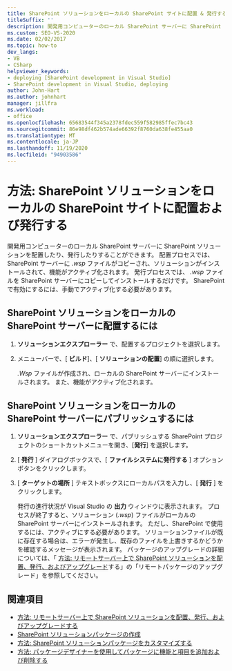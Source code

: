 ```yaml
---
title: SharePoint ソリューションをローカルの SharePoint サイトに配置 & 発行する
titleSuffix: ''
description: 開発用コンピューターのローカル SharePoint サーバーに SharePoint ソリューションを配置または発行する方法を確認します。
ms.custom: SEO-VS-2020
ms.date: 02/02/2017
ms.topic: how-to
dev_langs:
- VB
- CSharp
helpviewer_keywords:
- deploying [SharePoint development in Visual Studio]
- SharePoint development in Visual Studio, deploying
author: John-Hart
ms.author: johnhart
manager: jillfra
ms.workload:
- office
ms.openlocfilehash: 65683544f345a2378fdec559f582985ffec7bc43
ms.sourcegitcommit: 86e98df462b574ade66392f8760da638fe455aa0
ms.translationtype: MT
ms.contentlocale: ja-JP
ms.lasthandoff: 11/19/2020
ms.locfileid: "94903586"
---
```

# <a name="how-to-deploy-and-publish-a-sharepoint-solution-to-a-local-sharepoint-site"></a>方法: SharePoint ソリューションをローカルの SharePoint サイトに配置および発行する
  開発用コンピューターのローカル SharePoint サーバーに SharePoint ソリューションを配置したり、発行したりすることができます。 配置プロセスでは、SharePoint サーバーに *.wsp* ファイルがコピーされ、ソリューションがインストールされて、機能がアクティブ化されます。 発行プロセスでは、 *.wsp* ファイルを SharePoint サーバーにコピーしてインストールするだけです。 SharePoint で有効にするには、手動でアクティブ化する必要があります。

## <a name="to-deploy-a-sharepoint-solution-to-the-local-sharepoint-server"></a>SharePoint ソリューションをローカルの SharePoint サーバーに配置するには

1. **ソリューションエクスプローラー** で、配置するプロジェクトを選択します。

2. メニューバーで、[ **ビルド**]、[ **ソリューションの配置**] の順に選択します。

     *.Wsp* ファイルが作成され、ローカルの SharePoint サーバーにインストールされます。 また、機能がアクティブ化されます。

## <a name="to-publish-a-sharepoint-solution-to-a-local-sharepoint-server"></a>SharePoint ソリューションをローカルの SharePoint サーバーにパブリッシュするには

1. **ソリューションエクスプローラー** で、パブリッシュする SharePoint プロジェクトのショートカットメニューを開き、[**発行**] を選択します。

2. [ **発行** ] ダイアログボックスで、[ **ファイルシステムに発行する** ] オプションボタンをクリックします。

3. [ **ターゲットの場所** ] テキストボックスにローカルパスを入力し、[ **発行** ] をクリックします。

     発行の進行状況が Visual Studio の **出力** ウィンドウに表示されます。 プロセスが終了すると、ソリューション (*.wsp*) ファイルがローカルの SharePoint サーバーにインストールされます。 ただし、SharePoint で使用するには、アクティブにする必要があります。 ソリューションファイルが既に存在する場合は、エラーが発生し、既存のファイルを上書きするかどうかを確認するメッセージが表示されます。 パッケージのアップグレードの詳細については、「 [方法: リモートサーバー上で SharePoint ソリューションを配置、発行、およびアップグレード](../sharepoint/how-to-deploy-publish-and-upgrade-sharepoint-solutions-on-a-remote-server.md)する」の「リモートパッケージのアップグレード」を参照してください。

## <a name="see-also"></a>関連項目
- [方法: リモートサーバー上で SharePoint ソリューションを配置、発行、およびアップグレードする](../sharepoint/how-to-deploy-publish-and-upgrade-sharepoint-solutions-on-a-remote-server.md)
- [SharePoint ソリューションパッケージの作成](../sharepoint/creating-sharepoint-solution-packages.md)
- [方法: SharePoint ソリューションパッケージをカスタマイズする](../sharepoint/how-to-customize-a-sharepoint-solution-package.md)
- [方法: パッケージデザイナーを使用してパッケージに機能と項目を追加および削除する](../sharepoint/how-to-add-and-remove-features-and-items-to-a-package-by-using-the-package-designer.md)
